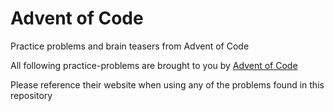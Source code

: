 # Advent of Code

Practice problems and brain teasers from Advent of Code

All following practice-problems are brought to you by [Advent of Code](https://adventofcode.com/)

Please reference their website when using any of the problems found in this repository
